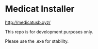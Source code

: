 # Medicat Installer

http://medicatusb.xyz/

This repo is for development purposes only. 

Please use the .exe for stability.
